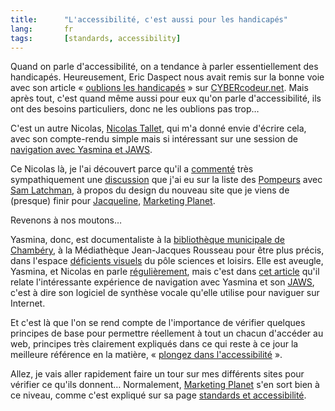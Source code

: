 ```yaml
---
title:      "L'accessibilité, c'est aussi pour les handicapés"
lang:       fr
tags:       [standards, accessibility]
---
```


Quand on parle d'accessibilité, on a tendance à parler essentiellement des handicapés. Heureusement, Eric Daspect nous avait remis sur la bonne voie avec son article « [oublions les handicapés](http://www.cybercodeur.net/weblog/articles/art_20040313.php) » sur [CYBERcodeur.net](http://www.cybercodeur.net/). Mais après tout, c'est quand même aussi pour eux qu'on parle d'accessibilité, ils ont des besoins particuliers, donc ne les oublions pas trop…

C'est un autre Nicolas, [Nicolas Tallet](http://www.mahtribu.net/), qui m'a donné envie d'écrire cela, avec son compte-rendu simple mais si intéressant sur une session de [navigation avec Yasmina et JAWS](http://www.mahtribu.net/aroblog/index.php?2004/03/16/37-premiere-vraie-navigation-avec-yasmina-et-jaws).

Ce Nicolas là, je l'ai découvert parce qu'il a [commenté](http://www.mahtribu.net/aroblog/index.php?2004/08/11/52-quand-sam-rencontre-nico) très sympathiquement une [discussion](http://fr.groups.yahoo.com/group/pompeurs/message/11174) que j'ai eu sur la liste des [Pompeurs](http://pompage.net/liste/) avec [Sam Latchman](http://www.latchman.org/sam/), à propos du design du nouveau site que je viens de (presque) finir pour [Jacqueline](http://www.jacqueline-oud.com/), [Marketing Planet](http://www.marketing-planet.com/).

Revenons à nos moutons…

Yasmina, donc, est documentaliste à la [bibliothèque municipale de Chambéry](http://www.bm-chambery.fr/), à la Médiathèque Jean-Jacques Rousseau pour être plus précis, dans l'espace [déficients visuels](http://www.bm-chambery.fr/services/deficients.htm) du pôle sciences et loisirs. Elle est aveugle, Yasmina, et Nicolas en parle [régulièrement](http://www.mahtribu.net/aroblog/index.php?q=yasmina), mais c'est dans [cet article](http://www.mahtribu.net/aroblog/index.php?2004/03/16/37-premiere-vraie-navigation-avec-yasmina-et-jaws) qu'il relate l'intéressante expérience de navigation avec Yasmina et son [JAWS](http://www.freedomscientific.com/fs_products/software_jaws.asp), c'est à dire son logiciel de synthèse vocale qu'elle utilise pour naviguer sur Internet.

Et c'est là que l'on se rend compte de l'importance de vérifier quelques principes de base pour permettre réellement à tout un chacun d'accéder au web, principes très clairement expliqués dans ce qui reste à ce jour la meilleure référence en la matière, « [plongez dans l'accessibilité](http://www.la-grange.net/accessibilite/) ».

Allez, je vais aller rapidement faire un tour sur mes différents sites pour vérifier ce qu'ils donnent… Normalement, [Marketing Planet](http://www.marketing-planet.com/) s'en sort bien à ce niveau, comme c'est expliqué sur sa page [standards et accessibilité](http://www.marketing-planet.com/about/standards/).
